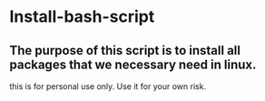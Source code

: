 # Install-bash-script
## The purpose of this script is to install all packages that we necessary need in linux.
this is for personal use only. Use it for your own risk.

